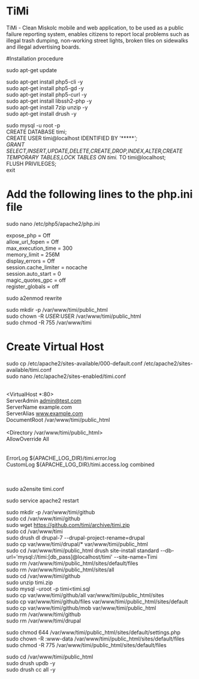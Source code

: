 # TiMi
TiMi - Clean Miskolc mobile and web application, to be used as a public failure reporting system, enables citizens to report local problems such as illegal trash dumping, non-working street lights, broken tiles on sidewalks and illegal advertising boards.

#Installation procedure

sudo apt-get update

sudo apt-get install php5-cli -y<br>
sudo apt-get install php5-gd -y<br>
sudo apt-get install php5-curl -y<br>
sudo apt-get install libssh2-php -y<br>
sudo apt-get install 7zip unzip -y<br>
sudo apt-get install drush -y<br>

sudo mysql -u root -p<br>
CREATE DATABASE timi;<br>
CREATE USER timi@localhost IDENTIFIED BY '******';<br>
GRANT SELECT,INSERT,UPDATE,DELETE,CREATE,DROP,INDEX,ALTER,CREATE TEMPORARY TABLES,LOCK TABLES ON timi.* TO timi@localhost;<br>
FLUSH PRIVILEGES;<br>
exit<br>

# Add the following lines to the php.ini file
sudo nano /etc/php5/apache2/php.ini<br>

expose_php = Off<br>
allow_url_fopen = Off<br>
max_execution_time = 300<br>
memory_limit = 256M<br>
display_errors = Off<br>
session.cache_limiter = nocache<br>
session.auto_start = 0<br>
magic_quotes_gpc = off<br>
register_globals = off<br>

sudo a2enmod rewrite

sudo mkdir -p /var/www/timi/public_html<br>
sudo chown -R $USER:$USER /var/www/timi/public_html<br>
sudo chmod -R 755 /var/www/timi<br>

# Create Virtual Host
sudo cp /etc/apache2/sites-available/000-default.conf /etc/apache2/sites-available/timi.conf<br>
sudo nano /etc/apache2/sites-enabled/timi.conf<br>

<br><VirtualHost *:80><br>
  ServerAdmin admin@test.com<br>
  ServerName  example.com<br>
  ServerAlias www.example.com<br>
  DocumentRoot /var/www/timi/public_html<br>
  <br><Directory /var/www/timi/public_html><br>
                   AllowOverride All<br>
  <br></Directory><br>
  ErrorLog ${APACHE_LOG_DIR}/timi.error.log<br>
  CustomLog ${APACHE_LOG_DIR}/timi.access.log combined<br>
<br></VirtualHost><br>

sudo a2ensite timi.conf<br>

sudo service apache2 restart

sudo mkdir -p /var/www/timi/github<br>
sudo cd /var/www/timi/github<br>
sudo wget https://github.com/timi/archive/timi.zip<br>
sudo cd /var/www/timi<br>
sudo drush dl drupal-7 --drupal-project-rename=drupal<br>
sudo cp var/www/timi/drupal/* var/www/timi/public_html<br>
sudo cd /var/www/timi/public_html drush site-install standard --db-url='mysql://timi:[db_pass]@localhost/timi' --site-name=Timi<br>
sudo rm /var/www/timi/public_html/sites/default/files<br>
sudo rm /var/www/timi/public_html/sites/all<br>
sudo cd /var/www/timi/github<br>
sudo unzip timi.zip<br>
sudo mysql -uroot -p timi<timi.sql<br>
sudo cp var/www/timi/github/all var/www/timi/public_html/sites<br>
sudo cp var/www/timi/github/files var/www/timi/public_html/sites/default<br>
sudo cp var/www/timi/github/mob var/www/timi/public_html<br>
sudo rm /var/www/timi/github<br>
sudo rm /var/www/timi/drupal<br>

sudo chmod 644 /var/www/timi/public_html/sites/default/settings.php<br>
sudo chown -R :www-data /var/www/timi/public_html/sites/default/files<br>
sudo chmod -R 775 /var/www/timi/public_html/sites/default/files<br>

sudo cd /var/www/timi/public_html<br>
sudo drush updb -y<br>
sudo drush cc all -y<br>

